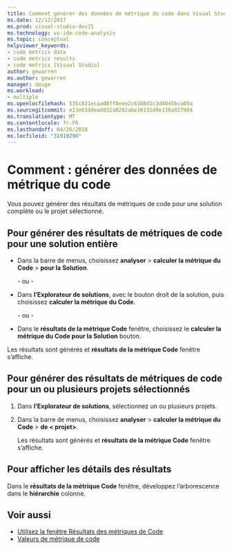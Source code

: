 ```yaml
---
title: Comment générer des données de métrique du code dans Visual Studio
ms.date: 12/12/2017
ms.prod: visual-studio-dev15
ms.technology: vs-ide-code-analysis
ms.topic: conceptual
helpviewer_keywords:
- code metrics data
- code metrics results
- code metrics [Visual Studio]
author: gewarren
ms.author: gewarren
manager: douge
ms.workload:
- multiple
ms.openlocfilehash: 535c831ecaa08ff0eee2c6380d1c3d4045bca89a
ms.sourcegitcommit: e13e61ddea6032a8282abe16131d9e136a927984
ms.translationtype: MT
ms.contentlocale: fr-FR
ms.lasthandoff: 04/26/2018
ms.locfileid: "31919290"
---
```

# <a name="how-to-generate-code-metrics-data"></a>Comment : générer des données de métrique du code

Vous pouvez générer des résultats de métriques de code pour une solution complète ou le projet sélectionné.

## <a name="to-generate-code-metrics-results-for-an-entire-solution"></a>Pour générer des résultats de métriques de code pour une solution entière

- Dans la barre de menus, choisissez **analyser** > **calculer la métrique du Code** > **pour la Solution**.

   \- ou -

- Dans **l’Explorateur de solutions**, avec le bouton droit de la solution, puis choisissez **calculer la métrique du Code**.

   \- ou -

- Dans le **résultats de la métrique Code** fenêtre, choisissez le **calculer la métrique du Code pour la Solution** bouton.

Les résultats sont générés et **résultats de la métrique Code** fenêtre s’affiche.

## <a name="to-generate-code-metrics-results-for-one-or-more-selected-projects"></a>Pour générer des résultats de métriques de code pour un ou plusieurs projets sélectionnés

1. Dans **l’Explorateur de solutions**, sélectionnez un ou plusieurs projets.

1. Dans la barre de menus, choisissez **analyser** > **calculer la métrique du Code** > **de < projet\>**.

   Les résultats sont générés et **résultats de la métrique Code** fenêtre s’affiche.

## <a name="to-view-the-results-details"></a>Pour afficher les détails des résultats

Dans le **résultats de la métrique Code** fenêtre, développez l’arborescence dans le **hiérarchie** colonne.

## <a name="see-also"></a>Voir aussi

- [Utilisez la fenêtre Résultats des métriques de Code](../code-quality/working-with-code-metrics-data.md)
- [Valeurs de métrique de code](../code-quality/code-metrics-values.md)